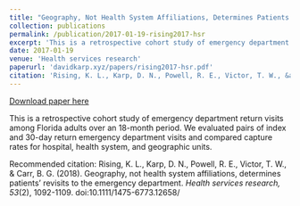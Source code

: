 ```yaml
---
title: "Geography, Not Health System Affiliations, Determines Patients’ Revisits to the Emergency Department"
collection: publications
permalink: /publication/2017-01-19-rising2017-hsr
excerpt: 'This is a retrospective cohort study of emergency department return visits among Florida adults over an 18-month period. We evaluated pairs of index and 30-day return emergency department visits and compared capture rates for hospital, health system, and geographic units.'
date: 2017-01-19
venue: 'Health services research'
paperurl: 'davidkarp.xyz/papers/rising2017-hsr.pdf'
citation: 'Rising, K. L., Karp, D. N., Powell, R. E., Victor, T. W., &amp; Carr, B. G. (2018). Geography, not health system affiliations, determines patients’ revisits to the emergency department. <i>Health services research, 53</i>(2), 1092-1109. doi:10.1111/1475-6773.12658/'
---
```


<a href='davidkarp.xyz/papers/rising2017-hsr.pdf'>Download paper here</a>

This is a retrospective cohort study of emergency department return visits among Florida adults over an 18-month period. We evaluated pairs of index and 30-day return emergency department visits and compared capture rates for hospital, health system, and geographic units.

Recommended citation: Rising, K. L., Karp, D. N., Powell, R. E., Victor, T. W., & Carr, B. G. (2018). Geography, not health system affiliations, determines patients’ revisits to the emergency department. <i>Health services research, 53</i>(2), 1092-1109. doi:10.1111/1475-6773.12658/